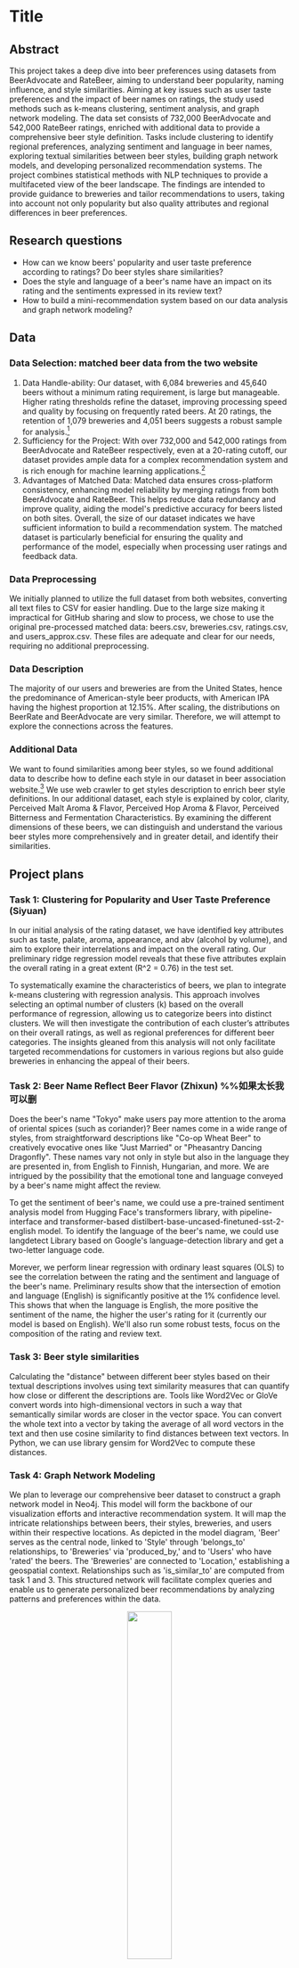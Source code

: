 # Title
## Abstract
This project takes a deep dive into beer preferences using datasets from BeerAdvocate and RateBeer, aiming to understand beer popularity, naming influence, and style similarities. Aiming at key issues such as user taste preferences and the impact of beer names on ratings, the study used methods such as k-means clustering, sentiment analysis, and graph network modeling. The data set consists of 732,000 BeerAdvocate and 542,000 RateBeer ratings, enriched with additional data to provide a comprehensive beer style definition.
Tasks include clustering to identify regional preferences, analyzing sentiment and language in beer names, exploring textual similarities between beer styles, building graph network models, and developing personalized recommendation systems. The project combines statistical methods with NLP techniques to provide a multifaceted view of the beer landscape. The findings are intended to provide guidance to breweries and tailor recommendations to users, taking into account not only popularity but also quality attributes and regional differences in beer preferences.

## Research questions
- How can we know beers' popularity and user taste preference according to ratings? Do beer styles share similarities?
- Does the style and language of a beer's name have an impact on its rating and the sentiments expressed in its review text?
- How to build a mini-recommendation system based on our data analysis and graph network modeling?
  
## Data
### Data Selection: matched beer data from the two website
1.	Data Handle-ability: Our dataset, with 6,084 breweries and 45,640 beers without a minimum rating requirement, is large but manageable. Higher rating thresholds refine the dataset, improving processing speed and quality by focusing on frequently rated beers. At 20 ratings, the retention of 1,079 breweries and 4,051 beers suggests a robust sample for analysis.[^1]
2.	Sufficiency for the Project: With over 732,000 and 542,000 ratings from BeerAdvocate and RateBeer respectively, even at a 20-rating cutoff, our dataset provides ample data for a complex recommendation system and is rich enough for machine learning applications.[^1]
3.	Advantages of Matched Data: Matched data ensures cross-platform consistency, enhancing model reliability by merging ratings from both BeerAdvocate and RateBeer. This helps reduce data redundancy and improve quality, aiding the model's predictive accuracy for beers listed on both sites.
Overall, the size of our dataset indicates we have sufficient information to build a recommendation system. The matched dataset is particularly beneficial for ensuring the quality and performance of the model, especially when processing user ratings and feedback data.

### Data Preprocessing
We initially planned to utilize the full dataset from both websites, converting all text files to CSV for easier handling. Due to the large size making it impractical for GitHub sharing and slow to process, we chose to use the original pre-processed matched data: beers.csv, breweries.csv, ratings.csv, and users_approx.csv. These files are adequate and clear for our needs, requiring no additional preprocessing.

### Data Description 
The majority of our users and breweries are from the United States, hence the predominance of American-style beer products, with American IPA having the highest proportion at 12.15%. After scaling, the distributions on BeerRate and BeerAdvocate are very similar. Therefore, we will attempt to explore the connections across the features. 

### Additional Data
We want to found similarities among beer styles, so we found additional data to describe how to define each style in our dataset in beer association website.[^2] We use web crawler to get styles description to enrich beer style definitions. In our additional dataset, each style is explained by color, clarity, Perceived Malt Aroma & Flavor, Perceived Hop Aroma & Flavor, Perceived Bitterness and Fermentation Characteristics. By examining the different dimensions of these beers, we can distinguish and understand the various beer styles more comprehensively and in greater detail, and identify their similarities.

## Project plans
### Task 1: Clustering for Popularity and User Taste Preference (Siyuan)
In our initial analysis of the rating dataset, we have identified key attributes such as taste, palate, aroma, appearance, and abv (alcohol by volume), and aim to explore their interrelations and impact on the overall rating. Our preliminary ridge regression model reveals that these five attributes explain the overall rating in a great extent (R^2 = 0.76) in the test set.

To systematically examine the characteristics of beers, we plan to integrate k-means clustering with regression analysis. This approach involves selecting an optimal number of clusters (k) based on the overall performance of regression, allowing us to categorize beers into distinct clusters. We will then investigate the contribution of each cluster’s attributes on their overall ratings, as well as regional preferences for different beer categories. The insights gleaned from this analysis will not only facilitate targeted recommendations for customers in various regions but also guide breweries in enhancing the appeal of their beers.

### Task 2: Beer Name Reflect Beer Flavor (Zhixun) %%如果太长我可以删
Does the beer's name "Tokyo" make users pay more attention to the aroma of oriental spices (such as coriander)? Beer names come in a wide range of styles, from straightforward descriptions like "Co-op Wheat Beer" to creatively evocative ones like "Just Married" or "Pheasantry Dancing Dragonfly". These names vary not only in style but also in the language they are presented in, from English to Finnish, Hungarian, and more. 
We are intrigued by the possibility that the emotional tone and language conveyed by a beer's name might affect the review.

To get the sentiment of beer's name, we could use a pre-trained sentiment analysis model from Hugging Face's transformers library, with pipeline-interface and transformer-based distilbert-base-uncased-finetuned-sst-2-english model. 
To identify the language of the beer's name, we could use langdetect Library based on Google's language-detection library and get a two-letter language code.

Morever, we perform linear regression with ordinary least squares (OLS) to see the correlation between the rating and the sentiment and language of the beer's name. Preliminary results show that the intersection of emotion and language (English) is significantly positive at the 1% confidence level. This shows that when the language is English, the more positive the sentiment of the name, the higher the user's rating for it (currently our model is based on English). We'll also run some robust tests, focus on the composition of the rating and review text.

### Task 3: Beer style similarities
Calculating the "distance" between different beer styles based on their textual descriptions involves using text similarity measures that can quantify how close or different the descriptions are. Tools like Word2Vec or GloVe convert words into high-dimensional vectors in such a way that semantically similar words are closer in the vector space. You can convert the whole text into a vector by taking the average of all word vectors in the text and then use cosine similarity to find distances between text vectors. In Python, we can use library gensim for Word2Vec to compute these distances.

### Task 4: Graph Network Modeling
We plan to leverage our comprehensive beer dataset to construct a graph network model in Neo4j. This model will form the backbone of our visualization efforts and interactive recommendation system. It will map the intricate relationships between beers, their styles, breweries, and users within their respective locations. As depicted in the model diagram, 'Beer' serves as the central node, linked to 'Style' through 'belongs_to' relationships, to 'Breweries' via 'produced_by,' and to 'Users' who have 'rated' the beers. The 'Breweries' are connected to 'Location,' establishing a geospatial context. Relationships such as 'is_similar_to' are computed from task 1 and 3. This structured network will facilitate complex queries and enable us to generate personalized beer recommendations by analyzing patterns and preferences within the data.
<br>
<div align=center><img style="margin: 0 auto;" src ="https://github.com/epfl-ada/ada-2023-project-badanalysist/blob/main/img/graph%20network%20modeling.png" width="40%" height="40%"></div>

### Task 5: Recommendation Function (Yihan)
We aim to develop a comprehensive beer recommendation tool, leveraging insights from beer review platforms and data analysis, which could be particularly useful for users lacking extensive prior knowledge about different beers. B It will offer recommendations based on various criteria, not just limited to popularity and alcohol by volume (ABV). Our system will also consider the beer's qualitative attributes, such as its flavor profile (light, bitter, smooth, etc.). Furthermore, our initial data analysis suggests regional variations in beer preferences. This insight enables us to provide tailored recommendations that cater to both local tastes and those of tourists seeking regional specialties.

The adjective keywords from both text reviews and beer style description from our additional data could be retrieved using NLP libraries like nltk, and serve as an additional labels for beers. Additionally, tools like WordCloud can visualize these keywords, enriching the user experience by providing a quick, intuitive understanding of each beer's characteristics. As for regional personalization, we will categorize user locations into broader regions such as Europe, North America, Africa, and Asia. and corresponding regional beer popularity abalysis could be conducted based on number of reviews and average overall rating. Moreover, popular beers from similar style could also be associated as "you might also like ..." based on beer style similarities analysis by task 3.



## Timeline
- **16.11.2023** Data Handling and Preprocessing & Initial Exploratory Data Analysis

- **30.11.2023** Task1-5 Implementation and Preliminary Analysis

- **07.12.2023** Compile Final Analysis

- **14.12.2023** Report Writing

- **22.12.2023** Milestone 3 Deadline
- 
## Team Organization

## Questions for TAs
TBC

## Reference
[^1]: Lederrey, G., & West, R. (2018, April). When sheep shop: measuring herding effects in product ratings with natural experiments. In Proceedings of the 2018 world wide web conference (pp. 793-802).
[^2]: 2023 Brewers Association Beer Style Guidelines: https://www.brewersassociation.org/edu/brewers-association-beer-style-guidelines/#116
